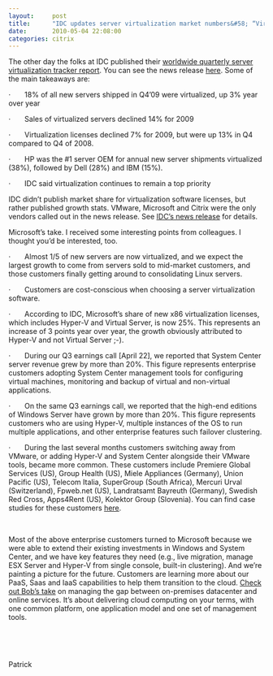 ```yaml
---
layout:     post
title:      "IDC updates server virtualization market numbers&#58; “Virtualize first” is here"
date:       2010-05-04 22:08:00
categories: citrix
---
```

The other day the folks at IDC published their [worldwide quarterly server virtualization tracker report](http://www.idc.com/getdoc.jsp?containerId=IDC_P15379). You can see the news release [here](http://www.idc.com/getdoc.jsp?containerId=prUS22316610). Some of the main takeaways are:

·       18% of all new servers shipped in Q4’09 were virtualized, up 3% year over year

·       Sales of virtualized servers declined 14% for 2009

·       Virtualization licenses declined 7% for 2009, but were up 13% in Q4 compared to Q4 of 2008.

·       HP was the #1 server OEM for annual new server shipments virtualized (38%), followed by Dell (28%) and IBM (15%). 

·       IDC said virtualization continues to remain a top priority 

IDC didn’t publish market share for virtualization software licenses, but rather published growth stats. VMware, Microsoft and Citrix were the only vendors called out in the news release. See [IDC’s news release](http://www.idc.com/getdoc.jsp?containerId=prUS22316610) for details. 

Microsoft’s take. I received some interesting points from colleagues. I thought you’d be interested, too.

·       Almost 1/5 of new servers are now virtualized, and we expect the largest growth to come from servers sold to mid-market customers, and those customers finally getting around to consolidating Linux servers.

·       Customers are cost-conscious when choosing a server virtualization software.

·       According to IDC, Microsoft’s share of new x86 virtualization licenses, which includes Hyper-V and Virtual Server, is now 25%. This represents an increase of 3 points year over year, the growth obviously attributed to Hyper-V and not Virtual Server ;-). 

·       During our Q3 earnings call [April 22], we reported that System Center server revenue grew by more than 20%. This figure represents enterprise customers adopting System Center management tools for configuring virtual machines, monitoring and backup of virtual and non-virtual applications.

·       On the same Q3 earnings call, we reported that the high-end editions of Windows Server have grown by more than 20%. This figure represents customers who are using Hyper-V, multiple instances of the OS to run multiple applications, and other enterprise features such failover clustering. 

·       During the last several months customers switching away from VMware, or adding Hyper-V and System Center alongside their VMware tools, became more common. These customers include Premiere Global Services (US), Group Health (US), Miele Appliances (Germany), Union Pacific (US), Telecom Italia, SuperGroup (South Africa), Mercuri Urval (Switzerland), Fpweb.net (US), Landratsamt Bayreuth (Germany), Swedish Red Cross, Apps4Rent (US), Kolektor Group (Slovenia). You can find case studies for these customers [here](http://www.microsoft.com/casestudies/).

 

Most of the above enterprise customers turned to Microsoft because we were able to extend their existing investments in Windows and System Center, and we have key features they need (e.g., live migration, manage ESX Server and Hyper-V from single console, built-in clustering). And we’re painting a picture for the future. Customers are learning more about our PaaS, Saas and IaaS capabilities to help them transition to the cloud. [Check out Bob’s take](http://www.microsoft.com/presspass/presskits/infrastructure/videoGallery.aspx?contentID=xinfra_MMS2010_day1KeynoteClip4&WT.z_convert=Share "Bob Muglia keynote highlight") on managing the gap between on-premises datacenter and online services. It’s about delivering cloud computing on your terms, with one common platform, one application model and one set of management tools.

 

 

Patrick
